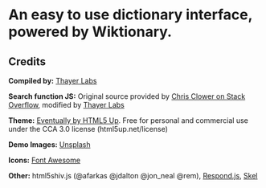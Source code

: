 # An easy to use dictionary interface, powered by Wiktionary.

## Credits

**Compiled by:** [Thayer Labs](http://thayerlabs.org)

**Search function JS:** Original source provided by [Chris Clower on Stack Overflow](http://stackoverflow.com/a/11811847), modified by [Thayer Labs](http://thayerlabs.org)

**Theme:** [Eventually by HTML5 Up](https://html5up.net/eventually). Free for personal and commercial use under the CCA 3.0 license (html5up.net/license)
	
**Demo Images:** [Unsplash](https://unsplash.com)
	
**Icons:** [Font Awesome](https://fortawesome.github.com/Font-Awesome)
	
**Other:** html5shiv.js (@afarkas @jdalton @jon_neal @rem), [Respond.js](https://j.mp/respondjs), [Skel](http://skel.io)
